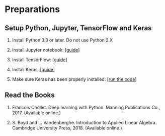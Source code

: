 Preparations
============


Setup Python, Jupyter, TensorFlow and Keras
---------

1. Install Python 3.3 or later. Do not use Python 2.X
    
2. Install Jupyter notebook: [[guide](http://jupyter.org/install)]
    
3. Install TensorFlow: [[guide](https://www.tensorflow.org/install/)]
    
4. Install Keras: [[guide](https://keras.io/#installation)]
    
5. Make sure Keras has been properly installed: [[run the code](https://keras.io/#getting-started-30-seconds-to-keras)]



Read the Books
---------

1. Francois Chollet. Deep learning with Python. Manning Publications Co., 2017. (Available online.)

2. S. Boyd and L. Vandenberghe. Introduction to Applied Linear Algebra. Cambridge University Press, 2018. (Available online.)